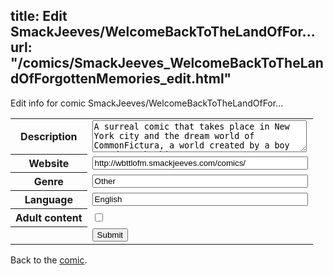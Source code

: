 title: Edit SmackJeeves/WelcomeBackToTheLandOfFor...
url: "/comics/SmackJeeves_WelcomeBackToTheLandOfForgottenMemories_edit.html"
---
Edit info for comic SmackJeeves/WelcomeBackToTheLandOfFor...

<form name="comic" action="http://gaepostmail.appspot.com/comic/" method="post">
<table class="comicinfo">
<tr>
<th>Description</th><td><textarea name="description" cols="40" rows="3">A surreal comic that takes place in New York city and the dream world of CommonFictura, a world created by a boy named Jacob White.</textarea></td>
</tr>
<tr>
<th>Website</th><td><input type="text" name="url" value="http://wbttlofm.smackjeeves.com/comics/" size="40"/></td>
</tr>
<tr>
<th>Genre</th><td><input type="text" name="genre" value="Other" size="40"/></td>
</tr>
<tr>
<th>Language</th><td><input type="text" name="language" value="English" size="40"/></td>
</tr>
<tr>
<th>Adult content</th><td><input type="checkbox" name="adult" value="adult" /></td>
</tr>
<tr>
<th></th><td>
<input type="hidden" name="comic" value="SmackJeeves_WelcomeBackToTheLandOfForgottenMemories" />
<input type="submit" name="submit" value="Submit" />
</td>
</tr>
</table>
</form>

Back to the [comic](SmackJeeves_WelcomeBackToTheLandOfForgottenMemories.html).
